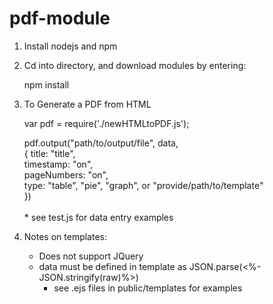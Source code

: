 # pdf-module

1. Install nodejs and npm

2. Cd into directory, and download modules by entering:

    npm install

3. To Generate a PDF from HTML
    
    var pdf = require('./newHTMLtoPDF.js');

    pdf.output("path/to/output/file", data, </br >
 		    { title: "title",</br > 
 			timestamp: "on", </br >
 			pageNumbers: "on", </br >
 			type: "table", "pie", "graph", or "provide/path/to/template"</br >
 		    })</br >
 			</br >
        * see test.js for data entry examples
  
4. Notes on templates:
    - Does not support JQuery
    - data must be defined in template as JSON.parse(<%- JSON.stringify(raw)%>)</br >
         * see .ejs files in public/templates for examples
